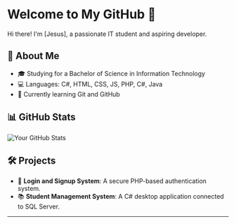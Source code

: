 <!--## Hi there 👋-->

<!--
**jesusdiazjess/jesusdiazjess** is a ✨ _special_ ✨ repository because its `README.md` (this file) appears on your GitHub profile.

Here are some ideas to get you started:

- 🔭 I’m currently working on ...
- 🌱 I’m currently learning ...
- 👯 I’m looking to collaborate on ...
- 🤔 I’m looking for help with ...
- 💬 Ask me about ...
- 📫 How to reach me: ...
- 😄 Pronouns: ...
- ⚡ Fun fact: ...
-->

# Welcome to My GitHub 👋

Hi there! I'm [Jesus], a passionate IT student and aspiring developer.

## 🚀 About Me
- 🎓 Studying for a Bachelor of Science in Information Technology
- 💻 Languages: C#, HTML, CSS, JS, PHP, C#, Java
- 🌱 Currently learning Git and GitHub
<!--- 🔗 [My Portfolio](https://yourportfolio.com)-->

## 📊 GitHub Stats
![Your GitHub Stats](https://github-readme-stats.vercel.app/api?username=jesusdiazjess&show_icons=true&theme=radical)

## 🛠 Projects
- 🔐 **Login and Signup System**: A secure PHP-based authentication system.
- 📚 **Student Management System**: A C# desktop application connected to SQL Server.

---

